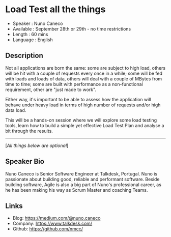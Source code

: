 Load Test all the things
========================

* Speaker   : Nuno Caneco
* Available : September 28th or 29th - no time restrictions
* Length    : 60 mins
* Language  : English

Description
-----------

Not all applications are born the same: some are subject to high load, others will be hit with a couple of requests every once in a while; some will be fed with loads and loads of data, others will deal with a couple of MBytes from time to time; some are built with performance as a non-functional requirement, other are "just made to work".

Either way, it's important to be able to assess how the application will behave under heavy load in terms of high number of requests and/or high data load.

This will be a hands-on session where we will explore some load testing tools, learn how to build a simple yet effective Load Test Plan and analyse a bit through the results.

---------------
[*All things below are optional*]

Speaker Bio
-----------

Nuno Caneco is Senior Software Engineer at Talkdesk, Portugal.
Nuno is passionate about building good, reliable and performant software. Beside building software, Agile is also a big part of Nuno's professional career, as he has been making his way as Scrum Master and coaching Teams.

Links
-----

* Blog: https://medium.com/@nuno.caneco
* Company: https://www.talkdesk.com/
* Github: https://github.com/nmcc/

